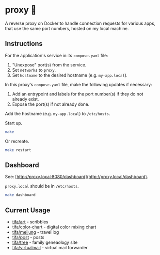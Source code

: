 # proxy 🚦

A reverse proxy on Docker to handle connection requests for various apps, that use the same port numbers, hosted on my local machine.


## Instructions

For the application's service in its `compose.yaml` file:

1. "Unexpose" port(s) from the service.
1. Set `networks` to `proxy`.
1. Set `hostname` to the desired hostname (e.g. `my-app.local`).

In this proxy's `compose.yaml` file, make the following updates if necessary:

1. Add an entrypoint and labels for the port number(s) if they do not already exist.
1. Expose the port(s) if not already done.

Add the hostname (e.g. `my-app.local`) to `/etc/hosts`.

Start up.

```sh
make
```

Or recreate.

```sh
make restart
```


## Dashboard

See: [http://proxy.local:8080/dashboard](http://proxy.local/dashboard).

`proxy.local` should be in `/etc/hosts`.

```sh
make dashboard
```

## Current Usage

- [tifa/art](http://github.com/tifa/art) - scribbles
- [tifa/color-chart](http://github.com/tifa/color-chart) - digital color mixing chart
- [tifa/meijung](http://github.com/tifa/meijung) - travel log
- [tifa/post](http://github.com/tifa/post) - posts
- [tifa/tree](http://github.com/tifa/tree) - family geneaology site
- [tifa/virtualmail](http://github.com/tifa/virtualmail) - virtual mail forwarder
